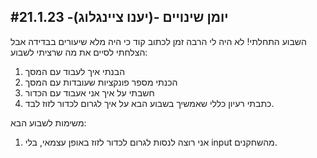 #יומן שינויים -(יענו ציינגלוג)-
21.1.23
---
השבוע התחלתי!
לא היה לי הרבה זמן לכתוב קוד כי היה מלא שיעורים בבדידה אבל הצלחתי לסיים את מה שרציתי לשבוע:
1. הבנתי איך לעבוד עם המסך
2. הכנתי מספר פונקציות שעובדות עם המסך
3. חשבתי על איך אני אעבוד עם הכדור
4. כתבתי רעיון כללי שאמשיך בשבוע הבא על איך לגרום לכדור לזוז לבד.

משימות לשבוע הבא:
1. אני רוצה לנסות לגרום לכדור לזוז באופן עצמאי, בלי input מהשחקנים. 
